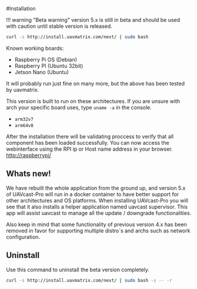 #Installation

!!! warning "Beta warning"
    version 5.x is still in beta and should be used with caution until stable version is released.

```bash
curl -s http://install.uavmatrix.com/next/ | sudo bash
```

Known working boards:

- Raspberry Pi OS (Debian)
- Raspberry PI (Ubuntu 32bit)
- Jetson Nano (Ubuntu)

It will probably run just fine on many more, but the above has been tested by uavmatrix.

This version is built to run on these architectures.
If you are unsure with arch your specific board uses, type `uname -a` in the console.

- `arm32v7`
- `arm64v8`

After the installation there will be validating proccess to verify that all component has been loaded successfully.
You can now access the webinterface using the RPI ip or Host name address in your browser. [http://raspberrypi/](http://raspberrypi/)


## Whats new!

We have rebuilt the whole application from the ground up, and version 5.x of UAVcast-Pro will run in a docker container to have better support for other architectures and OS platforms.
When installing UAVcast-Pro you will see that it also installs a helper application named uavcast supervisor. This app will assist uavcast
to manage all the update / downgrade functionalities.

Also keep in mind that some functionality of previous version 4.x has been removed in favor for supporting multiple distro`s and archs such as network configuration.


## Uninstall
Use this command to uninstall the beta version completely.
```bash
curl -s http://install.uavmatrix.com/next/ | sudo bash -s -- -r
```
